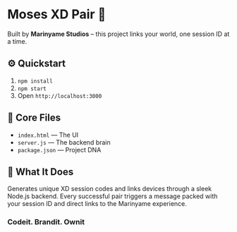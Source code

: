 # Moses XD Pair 🔗

Built by **Marinyame Studios** – this project links your world, one session ID at a time.

## ⚙️ Quickstart

1. `npm install`
2. `npm start`
3. Open `http://localhost:3000`

## 📁 Core Files

- `index.html` — The UI
- `server.js` — The backend brain
- `package.json` — Project DNA

## 💬 What It Does

Generates unique XD session codes and links devices through a sleek Node.js backend.
Every successful pair triggers a message packed with your session ID and direct links to the Marinyame experience.

### Codeit. Brandit. Ownit
